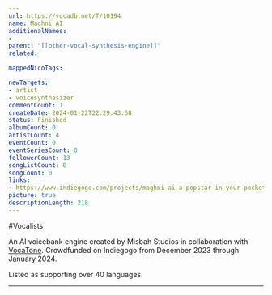 ```yaml
---
url: https://vocadb.net/T/10194
name: Maghni AI
additionalNames: 
- 
parent: "[[other-vocal-synthesis-engine]]"
related:

mappedNicoTags:

newTargets:
- artist
- voicesynthesizer
commentCount: 1
createDate: 2024-01-22T22:29:43.68
status: Finished
albumCount: 0
artistCount: 4
eventCount: 0
eventSeriesCount: 0
followerCount: 13
songListCount: 0
songCount: 0
links: 
- https://www.indiegogo.com/projects/maghni-ai-a-popstar-in-your-pocket#/
picture: true
descriptionLength: 218
---
```


#Vocalists

An AI voicebank engine created by Misbah Studios in collaboration with [VocaTone](https://vocadb.net/Ar/11779).
Crowdfunded on Indiegogo from December 2023 through January 2024.

Listed as supporting over 40 languages.

---

